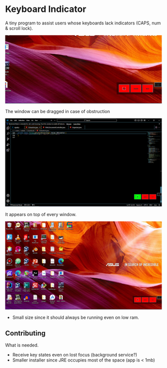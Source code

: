 # Keyboard Indicator

A tiny program to assist users whose keyboards lack indicators (CAPS, num & scroll lock).

![](kbdi3.png)

The window can be dragged in case of obstruction

![](kbdi1.png)

It appears on top of every window.

![](kbdi2.png)

- Small size since it should always be running even on low ram.

## Contributing
What is needed.
- Receive key states even on lost focus (background service?)
- Smaller installer since JRE occupies most of the space (app is < 1mb)
